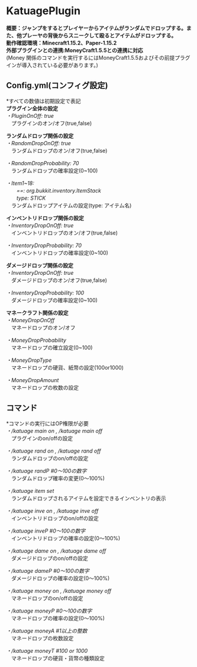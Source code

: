 # KatuagePlugin
**概要：ジャンプをするとプレイヤーからアイテムがランダムでドロップする。また、他プレーヤの背後からスニークして殴るとアイテムがドロップする。**  
**動作確認環境：Minecraft1.15.2、Paper-1.15.2**  
**外部プラグインとの連携:MoneyCraft1.5.5との連携に対応**  
(Money 関係のコマンドを実行するにはMoneyCraft1.5.5およびその前提プラグインが導入されている必要があります。)  
## Config.yml(コンフィグ設定)  
*すべての数値は初期設定で表記  
**プラグイン全体の設定**  
*・PluginOnOff: true*  
　プラグインのオン/オフ(true,false)  

**ランダムドロップ関係の設定**  
*・RandomDropOnOff: true*  
　ランダムドロップのオン/オフ(true,false)  
  
*・RandomDropProbability: 70*  
　ランダムドロップの確率設定(0~100)
  
*・Item1~18:*  
   　　*==: org.bukkit.inventory.ItemStack*  
   　　*type: STICK*  
　ランダムドロップアイテムの設定(type: アイテム名)
     
 **インベントリドロップ関係の設定**  
*・InventoryDropOnOff: true*  
　インベントリドロップのオン/オフ(true,false)  
   
*・InventoryDropProbability: 70*  
　インベントリドロップの確率設定(0~100)  
 
  **ダメージドロップ関係の設定**  
*・InventoryDropOnOff: true*  
　ダメージドロップのオン/オフ(true,false)  
   
*・InventoryDropProbability: 100*  
　ダメージドロップの確率設定(0~100)  
 
 **マネークラフト関係の設定**  
 *・MoneyDropOnOff*  
 　マネードロップのオン/オフ  
   
 *・MoneyDropProbability*  
 　マネードロップの確立設定(0~100)  
    
 *・MoneyDropType*  
 　マネードロップの硬貨、紙幣の設定(100or1000)  
    
 *・MoneyDropAmount*  
 　マネードロップの枚数の設定  
     
## コマンド  
*コマンドの実行にはOP権限が必要  
*・/katuage main on , /katuage main off*  
　プラグインのon/offの設定  
   
*・/katuage rand on , /katuage rand off*  
　ランダムドロップのon/offの設定  
   
*・/katuage randP #0〜100の数字*  
　ランダムドロップ確率の変更(0〜100%) 
   
*・/katuage item set*  
　ランダムドロップされるアイテムを設定できるインベントリの表示  
   
*・/katuage inve on , /katuage inve off*  
　インベントリドロップのon/offの設定  
   
*・/katuage inveP #0〜100の数字*  
　インベントリドロップの確率の設定(0〜100%)  
 
*・/katuage dame on , /katuage dame off*  
　ダメージドロップのon/offの設定  
   
*・/katuage dameP #0〜100の数字*  
　ダメージドロップの確率の設定(0〜100%)  
   
*・/katuage money on , /katuage money off*  
　マネードロップのon/offの設定  
   
*・/katuage moneyP #0〜100の数字*  
　マネードロップの確率の設定(0〜100%)  
   
*・/katuage moneyA #1以上の整数*  
　マネードロップの枚数設定  
   
*・/katuage moneyT #100 or 1000*  
　マネードロップの硬貨・貨幣の種類設定  
   
 
   
